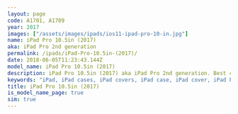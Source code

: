 ```yaml
---
layout: page
code: A1701, A1709
year: 2017
images: ["/assets/images/ipads/ios11-ipad-pro-10-in.jpg"]
name: iPad Pro 10.5in (2017)
aka: iPad Pro 2nd generation
permalink: /ipads/iPad-Pro-10.5in-(2017)/
date: 2018-06-05T11:23:43.144Z
model_name: iPad Pro 10.5in (2017)
description: iPad Pro 10.5in (2017) aka iPad Pro 2nd generation. Best compatible iPad cases for iPad Pro 10.5in (2017)
keywords: "iPad, iPad cases, iPad covers, iPad case, iPad cover, iPad Pro 10.5in (2017), iPad Pro 10.5in (2017) case, iPad Pro 10.5in (2017) case, iPad Pro 10.5in (2017) cover, iPad Pro 10.5in (2017), iPad Pro 2nd generation"
title: iPad Pro 10.5in (2017)
is_model_name_page: true
sim: true
---
```


